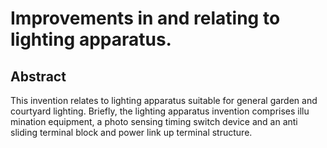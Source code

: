 # Improvements in and relating to lighting apparatus.

## Abstract
This invention relates to lighting apparatus suitable for general garden and courtyard lighting. Briefly, the lighting apparatus invention comprises illu mination equipment, a photo sensing timing switch device and an anti sliding terminal block and power link up terminal structure.